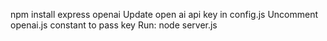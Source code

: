 npm install express openai
Update open ai api key in config.js
Uncomment openai.js constant to pass key
Run: node server.js

